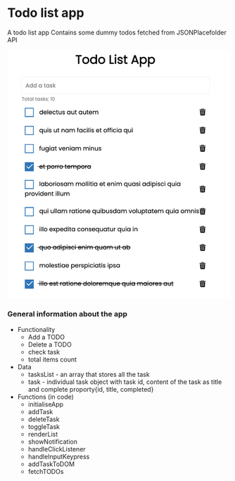 # Todo list app
A todo list app 
Contains some dummy todos fetched from JSONPlacefolder API 

![alt text](appImage.png)

### General information about the app 

- Functionality
	- Add a TODO
	- Delete a TODO
	- check task
	- total items count
- Data
	- tasksList - an array that stores all the task
	- task - individual task object with task id, content of the task as title and complete proporty{id, title, completed}
- Functions (in code)
	- initialiseApp
	- addTask
	- deleteTask
	- toggleTask
	- renderList
	- showNotification
	- handleClickListener
	- handleInputKeypress
	- addTaskToDOM
	- fetchTODOs 
